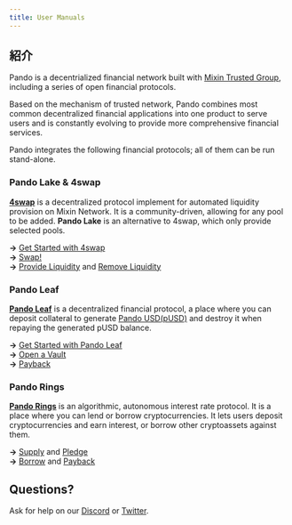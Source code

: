```yaml
---
title: User Manuals
---
```


## 紹介

Pando is a decentrialized financial network built with [Mixin Trusted Group](https://docs.pando.im/docs/security/mtg), including a series of open financial protocols.

Based on the mechanism of trusted network, Pando combines most common decentralized financial applications into one product to serve users and is constantly evolving to provide more comprehensive financial services.

Pando integrates the following financial protocols; all of them can be run stand-alone.

### Pando Lake & 4swap

**[4swap](https://4swap.org)** is a decentralized protocol implement for automated liquidity provision on Mixin Network. It  is a community-driven, allowing for any pool to be added. **Pando Lake** is an alternative to 4swap, which only provide selected pools.

**→** [Get Started with 4swap](https://docs.pando.im/docs/lake/tutorials/get-started)  
**→** [Swap!](https://docs.pando.im/docs/lake/tutorials/swapping)  
**→** [Provide Liquidity](https://docs.pando.im/docs/lake/tutorials/providing-liquidity) and [Remove Liquidity](https://docs.pando.im/docs/lake/tutorials/removing-liquidity)

### Pando Leaf

[**Pando Leaf**](leaf/intro) is a decentralized financial protocol, a place where you can deposit collateral to generate  [Pando USD(pUSD)](https://docs.pando.im/docs/leaf/pusd) and destroy it when repaying the generated pUSD balance.

**→** [Get Started with Pando Leaf](https://docs.pando.im/docs/leaf/tutorials/get-started)  
**→** [Open a Vault](https://docs.pando.im/docs/leaf/tutorials/open-vault)  
**→** [Payback](https://docs.pando.im/docs/leaf/tutorials/payback)


### Pando Rings

[**Pando Rings**](rings/intro) is an algorithmic, autonomous interest rate protocol. It is a place where you can lend or borrow cryptocurrencies. It lets users deposit cryptocurrencies and earn interest, or borrow other cryptoassets against them.

**→** [Supply](https://docs.pando.im/docs/rings/tutorials/how-to-supply) and [Pledge](https://docs.pando.im/docs/rings/tutorials/how-to-pledge)   
**→** [Borrow](https://docs.pando.im/docs/rings/tutorials/how-to-borrow) and [Payback](https://docs.pando.im/docs/rings/tutorials/how-to-repay)

## Questions?

Ask for help on our [Discord](https://discord.gg/CNS4QQ6w5u) or [Twitter](https://twitter.com/pando_im).